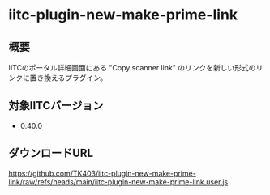 # iitc-plugin-new-make-prime-link

## 概要

IITCのポータル詳細画面にある "Copy scanner link" のリンクを新しい形式のリンクに置き換えるプラグイン。

## 対象IITCバージョン

- 0.40.0

## ダウンロードURL

https://github.com/TK403/iitc-plugin-new-make-prime-link/raw/refs/heads/main/iitc-plugin-new-make-prime-link.user.js
